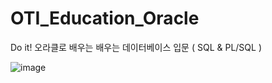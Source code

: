 # OTI_Education_Oracle
Do it! 오라클로 배우는 배우는 데이터베이스 입문 ( SQL  &amp; PL/SQL ) 

![image](https://user-images.githubusercontent.com/91528640/195539170-d8b63612-b0d6-4cd0-871a-95b1991a0e22.png)

